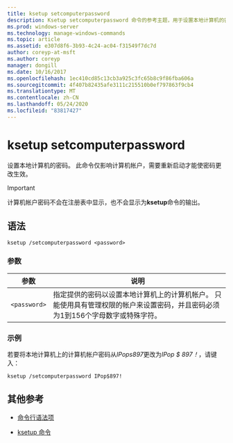 ```yaml
---
title: ksetup setcomputerpassword
description: Ksetup setcomputerpassword 命令的参考主题，用于设置本地计算机的密码。
ms.prod: windows-server
ms.technology: manage-windows-commands
ms.topic: article
ms.assetid: e307d8f6-3b93-4c24-ac04-f31549f7dc7d
author: coreyp-at-msft
ms.author: coreyp
manager: dongill
ms.date: 10/16/2017
ms.openlocfilehash: 1ec410cd85c13cb3a925c3fc65b8c9f86fba606a
ms.sourcegitcommit: 4f407b82435afe3111c215510b0ef797863f9cb4
ms.translationtype: MT
ms.contentlocale: zh-CN
ms.lasthandoff: 05/24/2020
ms.locfileid: "83817427"
---
```

# <a name="ksetup-setcomputerpassword"></a>ksetup setcomputerpassword

设置本地计算机的密码。 此命令仅影响计算机帐户，需要重新启动才能使密码更改生效。

> [!IMPORTANT]
> 计算机帐户密码不会在注册表中显示，也不会显示为**ksetup**命令的输出。

## <a name="syntax"></a>语法

```
ksetup /setcomputerpassword <password>
```

### <a name="parameters"></a>参数

| 参数 | 说明 |
| --------- | ----------- |
| `<password>` | 指定提供的密码以设置本地计算机上的计算机帐户。 只能使用具有管理权限的帐户来设置密码，并且密码必须为1到156个字母数字或特殊字符。 |

### <a name="examples"></a>示例

若要将本地计算机上的计算机帐户密码从*IPops897*更改为*IPop $ 897！*，请键入：

```
ksetup /setcomputerpassword IPop$897!
```

## <a name="additional-references"></a>其他参考

- [命令行语法项](command-line-syntax-key.md)

- [ksetup 命令](ksetup.md)
